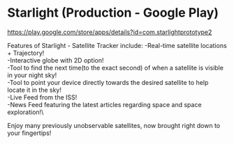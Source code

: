 # Starlight (Production - Google Play)
https://play.google.com/store/apps/details?id=com.starlightprototype2

Features of Starlight - Satellite Tracker include:
-Real-time satellite locations + Trajectory!\
-Interactive globe with 2D option!\
-Tool to find the next time(to the exact second) of when a satellite is visible in your night sky!\
-Tool to point your device directly towards the desired satellite to help locate it in the sky!\
-Live Feed from the ISS!\
-News Feed featuring the latest articles regarding space and space exploration!\


Enjoy many previously unobservable satellites, now brought right down to your fingertips!
